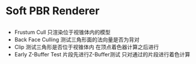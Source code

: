 # Soft PBR Renderer

##
* Frustum Cull 只渲染位于视锥体内的模型
* Back Face Culling 测试三角形面的法向量是否为背对
* Clip 测试三角形是否位于视锥体内 在顶点着色器计算之后进行
* Early Z-Buffer Test 片段先进行Z-Buffer测试 只对通过的片段进行着色计算

